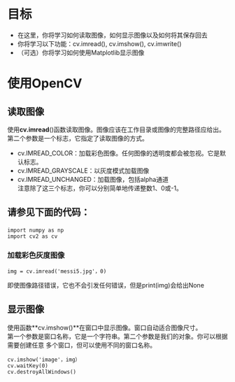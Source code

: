 # 目标
* 在这里，你将学习如何读取图像，如何显示图像以及如何将其保存回去  
* 你将学习以下功能：cv.imread(), cv.imshow(), cv.imwrite()  
* （可选）你将学习如何使用Matplotlib显示图像  

# 使用OpenCV
## 读取图像
使用**cv.imread**()函数读取图像。图像应该在工作目录或图像的完整路径应给出。  
第二个参数是一个标志，它指定了读取图像的方式。  
* cv.IMREAD_COLOR：加载彩色图像。任何图像的透明度都会被忽视。它是默认标志。  
* cv.IMREAD_GRAYSCALE：以灰度模式加载图像  
* cv.IMREAD_UNCHANGED：加载图像，包括alpha通道  
注意除了这三个标志，你可以分别简单地传递整数1、0或-1。  

## 请参见下面的代码：
```Ｐｙｔｈｏｎ
import numpy as np　　
import cv2 as cv
```
### 加载彩色灰度图像
```Ｐｙｔｈｏｎ
img = cv.imread('messi5.jpg'，0)
```
即使图像路径错误，它也不会引发任何错误，但是print(img)会给出None

## 显示图像
使用函数**cv.imshow()**在窗口中显示图像。窗口自动适合图像尺寸。  
第一个参数是窗口名称，它是一个字符串。第二个参数是我们的对象。你可以根据需要创建任意
多个窗口，但可以使用不同的窗口名称。  
```Ｐｙｔｈｏｎ
cv.imshow('image'，img）
cv.waitKey(0)
cv.destroyAllWindows()
```

